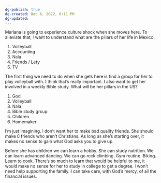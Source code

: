 ```yaml
---
dg-publish: true
dg-created: Dec 6, 2022, 6:11 PM
dg-updated: 
---
```


Mariana is going to experience culture shock when she moves here. To alleviate that, I want to understand what are the pillars of her life in Mexico.

1. Volleyball
2. Accounting
3. Nala
4. Friends / Lety
5. TV

The first thing we need to do when she gets here is find a group for her to play volleyball with. I think that’s really important. I also want to get her involved in a weekly Bible study. What will be her pillars in the US?

1. God
2. Volleyball
3. Nala
4. Bible study group
5. Children
6. Homemaker

I’m just imagining. I don’t want her to make bad quality friends. She should make 0 friends who aren’t Christians. As long as she’s starting over, it makes no sense to gain what God asks you to give up. 

Before she has children we can learn a hobby. She can study nutrition. We can learn advanced dancing. We can go rock climbing. Gym routine. Biking. Learn to cook. There’s so much to learn that would be helpful to me, it would make no sense for her to study in college to get a degree. I won’t need help supporting the family. I can take care, with God’s mercy, of all the financial issues. 